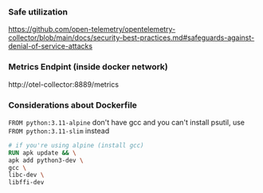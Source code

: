 ### Safe utilization

https://github.com/open-telemetry/opentelemetry-collector/blob/main/docs/security-best-practices.md#safeguards-against-denial-of-service-attacks

### Metrics Endpint (inside docker network)

http://otel-collector:8889/metrics

### Considerations about Dockerfile

`FROM python:3.11-alpine` don't have gcc and you can't install psutil, use `FROM python:3.11-slim` instead

```Dockerfile
# if you're using alpine (install gcc)
RUN apk update && \
apk add python3-dev \
gcc \
libc-dev \
libffi-dev
```
